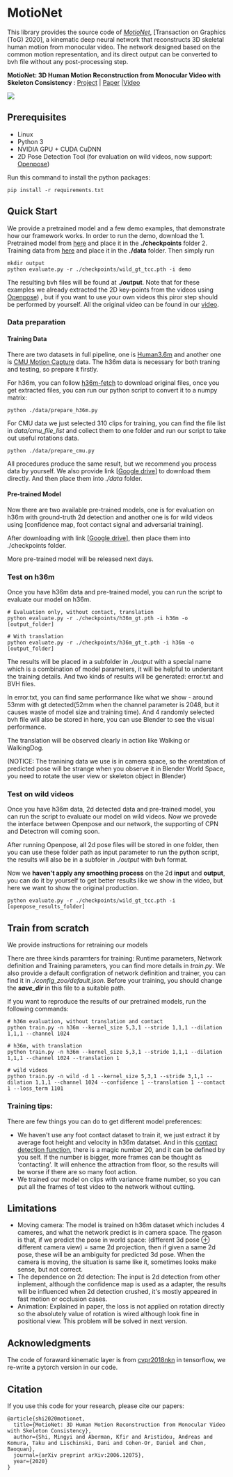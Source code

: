 # MotioNet

This library provides the source code of [*MotioNet*](http://rubbly.cn/publications/motioNet), [Transaction on Graphics (ToG) 2020], a kinematic deep neural network that reconstructs 3D skeletal human motion from monocular video. The network designed based on the common motion representation, and its direct output can be converted to bvh file without any post-processing step.

**MotioNet: 3D Human Motion Reconstruction from Monocular Video with Skeleton Consistency** : [Project](https://rubbly.cn/publications/motioNet/) | [Paper](https://arxiv.org/abs/2006.12075) |[Video](https://www.youtube.com/watch?v=8YubchlzvFA)

<img src="https://rubbly.cn/publications/motioNet/cover.gif" align="center">



## Prerequisites

- Linux
- Python 3
- NVIDIA GPU + CUDA CuDNN
- 2D Pose Detection Tool (for evaluation on wild videos, now support: [Openpose](https://github.com/CMU-Perceptual-Computing-Lab/openpose))

Run this command to install the python packages:

```shell
pip install -r requirements.txt
```

## Quick Start
We provide a pretrained model and a few demo examples, that demonstrate how our framework works. In order to run the demo, download the 1. Pretrained model from [here](https://drive.google.com/drive/folders/19hO4eVV8cE61aVg3dA-hClVjrtiJhq8d) and place it in the **./checkpoints** folder 2. Training data from [here](https://drive.google.com/drive/folders/1mvRPqtsNp46grBQ9feYish8evhEkm_9O) and place it in the **./data** folder. Then simply run

```shell
mkdir output
python evaluate.py -r ./checkpoints/wild_gt_tcc.pth -i demo
```

The resulting bvh files will be found at **./output**. Note that for these examples we already extracted the 2D key-points from the videos using [Openpose](https://github.com/CMU-Perceptual-Computing-Lab/openpose)) , but if you want to use your own videos this piror step should be performed by yourself. All the original video can be found in our [video](https://www.youtube.com/watch?v=8YubchlzvFA).

### Data preparation

#### Training Data

There are two datasets in full pipeline, one is [Human3.6m](http://vision.imar.ro/human3.6m/description.php) and another one is [CMU Motion Capture](https://sites.google.com/a/cgspeed.com/cgspeed/motion-capture/cmu-bvh-conversion) data. The h36m data is necessary for both traning and testing, so prepare it firstly.

For h36m, you can follow [h36m-fetch](https://github.com/anibali/h36m-fetch) to download original files, once you get extracted files, you can run our python script to convert it to a numpy matrix:

```shell
python ./data/prepare_h36m.py
```

For CMU data we just selected 310 clips for training, you can find the file list in *data/cmu_file_list* and collect them to one folder and run our script to take out useful rotations data.

```shell
python ./data/prepare_cmu.py
```

All procedures produce the same result, but we recommend you process data by yourself. We also provide link [[Google drive](https://drive.google.com/drive/folders/1mvRPqtsNp46grBQ9feYish8evhEkm_9O?usp=sharing)] to download them directly. And then place them into *./data* folder. 

#### Pre-trained Model

Now there are two available pre-trained models, one is for evaluation on h36m with ground-truth 2d detection and another one is for wild videos using [confidence map, foot contact signal and adversarial training].

After downloading with link [[Google drive](https://drive.google.com/drive/folders/19hO4eVV8cE61aVg3dA-hClVjrtiJhq8d?usp=sharing)], then place them into ./checkpoints folder.

More pre-trained model will be released next days.

### Test on h36m

Once you have h36m data and pre-trained model, you can run the script to evaluate our model on h36m.

```shell
# Evaluation only, without contact, translation
python evaluate.py -r ./checkpoints/h36m_gt.pth -i h36m -o [output_folder]

# With translation
python evaluate.py -r ./checkpoints/h36m_gt_t.pth -i h36m -o [output_folder]
```

The results will be placed in a subfolder in *./output* with a special name which is a combination of model parameters, it will be helpful to understant the training details. And two kinds of results will be generated: error.txt and BVH files.

In error.txt, you can find same performance like what we show - around 53mm with gt detected(52mm when the channel parameter is 2048, but it causes waste of model size and training time). And 4 randomly selected bvh file will also be stored in here, you can use Blender to see the visual performance.

The translation will be observed clearly in action like Walking or WalkingDog. 

(NOTICE: The tranining data we use is in camera space, so the orentation of predicted pose will be strange when you observe it in Blender World Space, you need to rotate the user view or skeleton object in Blender)

### Test on wild videos

Once you have h36m data, 2d detected data and pre-trained model, you can run the script to evaluate our model on wild videos. Now we provede the interface between Openpose and our network, the supporting of CPN and Detectron will coming soon.

After running Openpose, all 2d pose files will be stored in one folder, then you can use these folder path as input parameter to run the python script, the results will also be in a subfoler in *./output* with bvh format.

Now we **haven't apply any smoothing process** on the 2d **input** and **output**, you can do it by yourself to get better results like we show in the video, but here we want to show the original production.

```shell
python evaluate.py -r ./checkpoints/wild_gt_tcc.pth -i [openpose_results_folder]
```

## Train from scratch

We provide instructions for retraining our models

There are three kinds paramters for training: Runtime parameters, Network definition and Training parameters, you can find more details in *train.py*. We also provide a default configration of network definition and trainer, you can find it in *./config_zoo/default.json*. Before your training, you should change the ***save_dir*** in this file to a suitable path.

If you want to reproduce the results of our pretrained models, run the following commands:

```shell
# h36m evaluation, without translation and contact
python train.py -n h36m --kernel_size 5,3,1 --stride 1,1,1 --dilation 1,1,1 --channel 1024 

# h36m, with translation
python train.py -n h36m --kernel_size 5,3,1 --stride 1,1,1 --dilation 1,1,1 --channel 1024 --translation 1

# wild videos
python train.py -n wild -d 1 --kernel_size 5,3,1 --stride 3,1,1 --dilation 1,1,1 --channel 1024 --confidence 1 --translation 1 --contact 1 --loss_term 1101
```

### Training tips:

There are few things you can do to get different model preferences:

- We haven't use any foot contact dataset to train it, we just extract it by average foot height and velocity in h36m datatset. And in this [contact detection function](https://github.com/Shimingyi/MotioNet/blob/master/data/h36m_dataset.py#L148), there is a magic number 20, and it can be defined by you self. If the number is bigger, more frames can be thought as ‘contacting'. It will enhence the attraction from floor, so the results will be worse if there are so many foot action.
- We trained our model on clips with variance frame number, so you can put all the frames of test video to the network without cutting.

## Limitations

- Moving camera: The model is trained on h36m dataset which includes 4 cameres, and what the network predict is in camera space. The reason is that, if we predict the pose in world space: (different 3d pose ⊕ different camera view) = same 2d projection, then if given a same 2d pose, these will be an ambiguity for predicted 3d pose. When the camera is moving, the situation is same like it, sometimes looks make sense, but not correct.
- The dependence on 2d detection: The input is 2d detection from other inplement, although the confidence map is used as a adapter, the results will be influenced when 2d detection crushed, it's mostly appeared in fast motion or occlusion cases.
- Animation: Explained in paper, the loss is not applied on rotation directly so the absolutely value of rotation is wired although look fine in positional view. This problem will be solved in next version.

## Acknowledgments

The code of foraward kinematic layer is from [cvpr2018nkn](https://github.com/rubenvillegas/cvpr2018nkn) in tensorflow, we re-write a pytorch version in our code. 

## Citation

If you use this code for your research, please cite our papers:

```bittext
@article{shi2020motionet,
  title={MotioNet: 3D Human Motion Reconstruction from Monocular Video with Skeleton Consistency},
  author={Shi, Mingyi and Aberman, Kfir and Aristidou, Andreas and Komura, Taku and Lischinski, Dani and Cohen-Or, Daniel and Chen, Baoquan},
  journal={arXiv preprint arXiv:2006.12075},
  year={2020}
}
```

